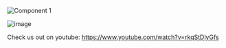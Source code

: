 ![Component 1](https://user-images.githubusercontent.com/74035307/189538155-1b365a30-d27b-412f-b367-f8bcdbbc4bb4.png)


![image](https://user-images.githubusercontent.com/74035307/189538015-a81cea9d-709a-4be2-8409-86e8c25a2e98.png)


Check us out on youtube: https://www.youtube.com/watch?v=rkqStDlyGfs
